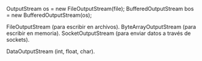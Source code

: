 
OutputStream os = new FileOutputStream(file);
BufferedOutputStream bos = new BufferedOutputStream(os);

FileOutputStream (para escribir en archivos).
ByteArrayOutputStream (para escribir en memoria).
SocketOutputStream (para enviar datos a través de sockets).

DataOutputStream (int, float, char).
